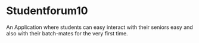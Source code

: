 # Studentforum10
An Application where students can easy interact with their seniors easy and also with their batch-mates for the very first time. 
